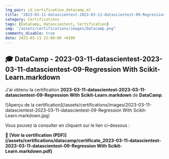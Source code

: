 ```yaml
---
lng_pair: id_certification_datacamp_ml
title: "2023-03-11-datascientest-2023-03-11-datascientest-09-Regression With Scikit-Learn.markdown"
category: Certifications
tags: [DataCamp, datascientest, Certification]
img: "/assets/certifications/images/Datacamp.png"
comments_disable: true
date: 2023-03-11 22:00:00 +0100
---
```


## 🎓 DataCamp - 2023-03-11-datascientest-2023-03-11-datascientest-09-Regression With Scikit-Learn.markdown

J'ai obtenu la certification **2023-03-11-datascientest-2023-03-11-datascientest-09-Regression With Scikit-Learn.markdown** de **DataCamp**.

![Aperçu de la certification](/assets/certifications/images/2023-03-11-datascientest-2023-03-11-datascientest-09-Regression With Scikit-Learn.markdown.jpg)  

Vous pouvez la consulter en cliquant sur le lien ci-dessous :

📜 **[Voir la certification (PDF)](/assets/certifications/datacamp/certificate_2023-03-11-datascientest-2023-03-11-datascientest-09-Regression With Scikit-Learn.markdown.pdf)** 
